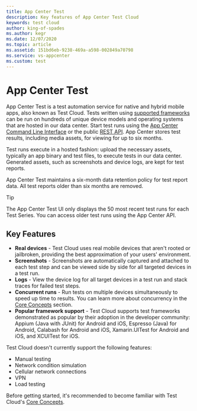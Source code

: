 ```yaml
---
title: App Center Test
description: Key features of App Center Test Cloud
keywords: test cloud
author: king-of-spades
ms.author: kegr
ms.date: 12/07/2020
ms.topic: article
ms.assetid: 151bd6eb-9238-469a-a598-002849a70798
ms.service: vs-appcenter
ms.custom: test
---
```


# App Center Test
App Center Test is a test automation service for native and hybrid mobile apps, also known as Test Cloud. Tests written using [supported frameworks](https://docs.microsoft.com/appcenter/test-cloud/preparing-for-upload/) can be run on hundreds of unique device models and operating systems that are hosted in our data center. Start test runs using the [App Center Command Line Interface](~/cli/index.md) or the public [REST API](https://openapi.appcenter.ms/#/test). App Center stores test results, including media assets, for viewing for up to six months.

Test runs execute in a hosted fashion: upload the necessary assets, typically an app binary and test files, to execute tests in our data center. Generated assets, such as screenshots and device logs, are kept for test reports.

App Center Test maintains a six-month data retention policy for test report data. All test reports older than six months are removed.

> [!TIP]
> The App Center Test UI only displays the 50 most recent test runs for each Test Series. You can access older test runs using the App Center API.

## Key Features 
- **Real devices** - Test Cloud uses real mobile devices that aren't rooted or jailbroken, providing the best approximation of your users' environment. 
- **Screenshots** - Screenshots are automatically captured and attached to each test step and can be viewed side by side for all targeted devices in a test run. 
- **Logs** - View the device log for all target devices in a test run and stack traces for failed test steps.
- **Concurrent runs** - Run tests on multiple devices simultaneously to speed up time to results. You can learn more about concurrency in the [Core Concepts](~/test-cloud/core-concepts.md) section. 
- **Popular framework support** - Test Cloud supports test frameworks demonstrated as popular by their adoption in the developer community: Appium (Java with JUnit) for Android and iOS, Espresso (Java) for Android, Calabash for Android and iOS, Xamarin.UITest for Android and iOS, and XCUITest for iOS.

Test Cloud doesn't currently support the following features:
- Manual testing
- Network condition simulation
- Cellular network connections
- VPN
- Load testing

Before getting started, it's recommended to become familiar with Test Cloud's [Core Concepts](~/test-cloud/core-concepts.md).
